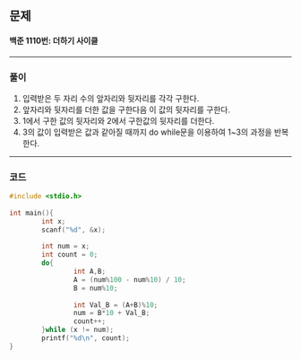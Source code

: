 ## 문제
#### <a pref= "https://www.acmicpc.net/problem/1110"> 백준 1110번: 더하기 사이클</a>
------
### 풀이
1. 입력받은 두 자리 수의 앞자리와 뒷자리를 각각 구한다.
2. 앞자리와 뒷자리를 더한 값을 구한다음 이 값의 뒷자리를 구한다.
3. 1에서 구한 값의 뒷자리와 2에서 구한값의 뒷자리를 더한다. 
4. 3의 값이 입력받은 값과 같아질 때까지 do while문을 이용하여 1~3의 과정을 반복한다.
------
### 코드 
``` cpp
#include <stdio.h>                                
                                
int main(){                                
        int x;                                           
        scanf("%d", &x);                                      
                                           
        int num = x;                              
        int count = 0;                                  
        do{                                         
                int A,B;                              
                A = (num%100 - num%10) / 10;          
                B = num%10;                                
                                                                            
                int Val_B = (A+B)%10;                      
                num = B*10 + Val_B;             
                count++;                                             
        }while (x != num);                                         
        printf("%d\n", count);                                 
}    
```

